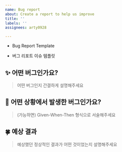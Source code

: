 ```yaml
---
name: Bug report
about: Create a report to help us improve
title: ''
labels: ''
assignees: arty0928

---
```


- Bug Report Template

- 버그 리포트 이슈 템플릿


## ✨ 어떤 버그인가요?

> 어떤 버그인지 간결하게 설명해주세요

## 📌 어떤 상황에서 발생한 버그인가요?

> (가능하면) Given-When-Then 형식으로 서술해주세요

## 🍀 예상 결과

> 예상했던 정상적인 결과가 어떤 것이었는지 설명해주세요
